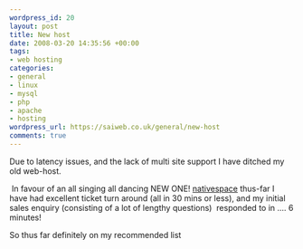 ```yaml
--- 
wordpress_id: 20
layout: post
title: New host
date: 2008-03-20 14:35:56 +00:00
tags: 
- web hosting
categories: 
- general
- linux
- mysql
- php
- apache
- hosting
wordpress_url: https://saiweb.co.uk/general/new-host
comments: true
---
```

Due to latency issues, and the lack of multi site support I have ditched my old web-host.

 In favour of an all singing all dancing NEW ONE! <a href="https://my.nativespace.co.uk/aff.php?aff=044" title="nativespace advanced afordable hosting">nativespace</a> thus-far I have had excellent ticket turn around (all in 30 mins or less), and my initial sales enquiry (consisting of a lot of lengthy questions)  responded to in .... 6 minutes!

So thus far definitely on my recommended list

